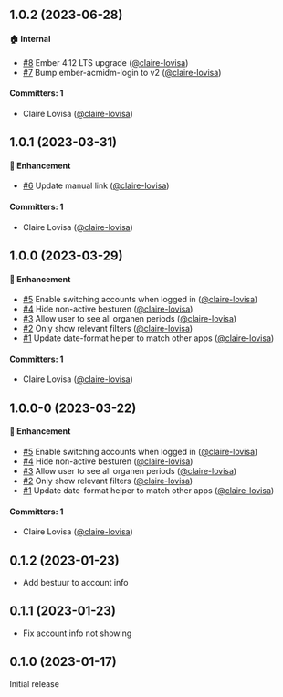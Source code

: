 


## 1.0.2 (2023-06-28)

#### :house: Internal
* [#8](https://github.com/lblod/frontend-worship-organizations/pull/8) Ember 4.12 LTS upgrade ([@claire-lovisa](https://github.com/claire-lovisa))
* [#7](https://github.com/lblod/frontend-worship-organizations/pull/7) Bump ember-acmidm-login to v2 ([@claire-lovisa](https://github.com/claire-lovisa))

#### Committers: 1
- Claire Lovisa ([@claire-lovisa](https://github.com/claire-lovisa))


## 1.0.1 (2023-03-31)

#### :rocket: Enhancement
* [#6](https://github.com/lblod/frontend-worship-organizations/pull/6) Update manual link ([@claire-lovisa](https://github.com/claire-lovisa))

#### Committers: 1
- Claire Lovisa ([@claire-lovisa](https://github.com/claire-lovisa))


## 1.0.0 (2023-03-29)

#### :rocket: Enhancement
* [#5](https://github.com/lblod/frontend-worship-organizations/pull/5) Enable switching accounts when logged in ([@claire-lovisa](https://github.com/claire-lovisa))
* [#4](https://github.com/lblod/frontend-worship-organizations/pull/4) Hide non-active besturen ([@claire-lovisa](https://github.com/claire-lovisa))
* [#3](https://github.com/lblod/frontend-worship-organizations/pull/3) Allow user to see all organen periods ([@claire-lovisa](https://github.com/claire-lovisa))
* [#2](https://github.com/lblod/frontend-worship-organizations/pull/2) Only show relevant filters ([@claire-lovisa](https://github.com/claire-lovisa))
* [#1](https://github.com/lblod/frontend-worship-organizations/pull/1) Update date-format helper to match other apps ([@claire-lovisa](https://github.com/claire-lovisa))

#### Committers: 1
- Claire Lovisa ([@claire-lovisa](https://github.com/claire-lovisa))


## 1.0.0-0 (2023-03-22)

#### :rocket: Enhancement
* [#5](https://github.com/lblod/frontend-worship-organizations/pull/5) Enable switching accounts when logged in ([@claire-lovisa](https://github.com/claire-lovisa))
* [#4](https://github.com/lblod/frontend-worship-organizations/pull/4) Hide non-active besturen ([@claire-lovisa](https://github.com/claire-lovisa))
* [#3](https://github.com/lblod/frontend-worship-organizations/pull/3) Allow user to see all organen periods ([@claire-lovisa](https://github.com/claire-lovisa))
* [#2](https://github.com/lblod/frontend-worship-organizations/pull/2) Only show relevant filters ([@claire-lovisa](https://github.com/claire-lovisa))
* [#1](https://github.com/lblod/frontend-worship-organizations/pull/1) Update date-format helper to match other apps ([@claire-lovisa](https://github.com/claire-lovisa))

#### Committers: 1
- Claire Lovisa ([@claire-lovisa](https://github.com/claire-lovisa))


## 0.1.2 (2023-01-23)

- Add bestuur to account info


## 0.1.1 (2023-01-23)

- Fix account info not showing


## 0.1.0 (2023-01-17)

Initial release


